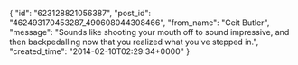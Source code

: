  {
   "id": "623128821056387",
   "post_id": "462493170453287_490608044308466",
   "from_name": "Ceit Butler",
   "message": "Sounds like shooting your mouth off to sound impressive, and then backpedalling now that you realized what you've stepped in.",
   "created_time": "2014-02-10T02:29:34+0000"
 }
